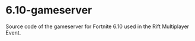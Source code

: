# 6.10-gameserver
Source code of the gameserver for Fortnite 6.10 used in the Rift Multiplayer Event.
